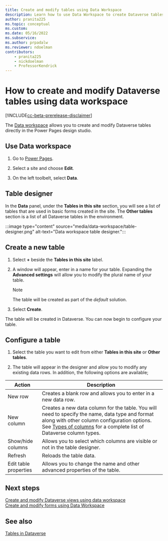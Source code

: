 ```yaml
---
title: Create and modify tables using Data Workspace
description: Learn how to use Data Workspace to create Dataverse tables.
author: pranita225
ms.topic: conceptual
ms.custom: 
ms.date: 05/16/2022
ms.subservice:
ms.author: prpadalw
ms.reviewer: ndoelman
contributors:
    - pranita225
    - nickdoelman
    - ProfessorKendrick
---
```


# How to create and modify Dataverse tables using data workspace

[!INCLUDE[cc-beta-prerelease-disclaimer](../includes/cc-beta-prerelease-disclaimer.md)]

The [Data workspace](..\getting-started\use-data-workspace.md) allows you to create and modify Dataverse tables directly in the Power Pages design studio. 

## Use Data workspace

1. Go to [Power Pages](https://make.powerpages.microsoft.com/).

1. Select a site and choose **Edit**.

1. On the left toolbelt, select **Data**.

## Table designer

In the **Data** panel, under the **Tables in this site** section, you will see a list of tables that are used in basic forms created in the site. The **Other tables** section is a list of all Dataverse tables in the environment.

:::image type="content" source="media/data-workspace/table-designer.png" alt-text="Data workspace table designer.":::

## Create a new table

1. Select **+** beside the **Tables in this site** label.

1. A window will appear, enter in a name for your table. Expanding the **Advanced settings** will allow you to modify the plural name of your table.

    > [!NOTE]
    > The table will be created as part of the *default* solution.

1. Select **Create**.

The table will be created in Dataverse. You can now begin to configure your table.

## Configure a table

1. Select the table you want to edit from either **Tables in this site** or **Other tables**.

1. The table will appear in the designer and allow you to modify any existing data rows. In addition, the following options are available;

| Action | Description |
| - | - |
| New row | Creates a blank row and allows you to enter in a new data row. |
| New column | Creates a new data column for the table. You will need to specify the name, data type and format along with other column configuration options. See [Types of columns](/power-apps/maker/data-platform/types-of-fields) for a complete list of Dataverse column types. |
| Show/hide columns | Allows you to select which columns are visible or not in the table designer. |
| Refresh | Reloads the table data. |
| Edit table properties | Allows you to change the name and other advanced properties of the table. |

## Next steps

[Create and modify Dataverse views using data workspace](data-workspace-views.md)<br>
[Create and modify forms using Data Workspace](data-workspace-forms.md)

## See also

[Tables in Dataverse](/power-apps/maker/data-platform/entity-overview/)

